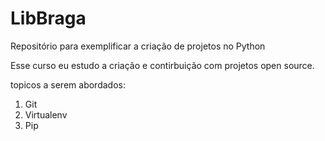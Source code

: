 # LibBraga
Repositório para exemplificar a criação de projetos no Python

Esse curso eu estudo  a criação e contirbuição com projetos open source.

topicos a serem abordados:
1. Git
2. Virtualenv
3. Pip
